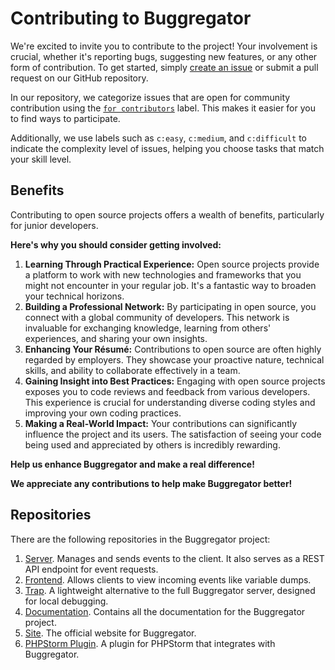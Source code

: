 # Contributing to Buggregator

We're excited to invite you to contribute to the project! Your involvement is crucial, whether it's reporting bugs,
suggesting new features, or any other form of contribution. To get started,
simply [create an issue](https://github.com/buggregator/server/issues) or submit a pull request on our GitHub
repository.

In our repository, we categorize issues that are open for community contribution using
the [`for contributors`](https://github.com/buggregator/server/issues?q=is%3Aissue+is%3Aopen+label%3A%22for+contributors%22)
label. This makes it easier for you to find ways to participate.

Additionally, we use labels such as `c:easy`, `c:medium`, and `c:difficult` to indicate the complexity level of issues,
helping you choose tasks that match your skill level.

## Benefits

Contributing to open source projects offers a wealth of benefits, particularly for junior developers.

**Here's why you should consider getting involved:**

1. **Learning Through Practical Experience:** Open source projects provide a platform to work with new technologies and
   frameworks that you might not encounter in your regular job. It's a fantastic way to broaden your technical horizons.
2. **Building a Professional Network:** By participating in open source, you connect with a global community of
   developers. This network is invaluable for exchanging knowledge, learning from others' experiences, and sharing your
   own insights.
3. **Enhancing Your Résumé:** Contributions to open source are often highly regarded by employers. They showcase your
   proactive nature, technical skills, and ability to collaborate effectively in a team.
4. **Gaining Insight into Best Practices:** Engaging with open source projects exposes you to code reviews and feedback
   from various developers. This experience is crucial for understanding diverse coding styles and improving your own
   coding practices.
5. **Making a Real-World Impact:** Your contributions can significantly influence the project and its users. The
   satisfaction of seeing your code being used and appreciated by others is incredibly rewarding.

**Help us enhance Buggregator and make a real difference!**

**We appreciate any contributions to help make Buggregator better!**

## Repositories

There are the following repositories in the Buggregator project:

1. [Server](https://github.com/buggregator/server). Manages and sends events to the client. It also serves as a REST API
   endpoint for event requests.
2. [Frontend](https://github.com/buggregator/frontend). Allows clients to view incoming events like variable dumps.
3. [Trap](https://github.com/buggregator/trap). A lightweight alternative to the full Buggregator server, designed for
   local debugging.
4. [Documentation](https://github.com/buggregator/docs). Contains all the documentation for the Buggregator project.
5. [Site](https://github.com/buggregator/buggregator.dev). The official website for Buggregator.
6. [PHPStorm Plugin](https://github.com/buggregator/phpstorm-plugin). A plugin for PHPStorm that integrates with
   Buggregator.
